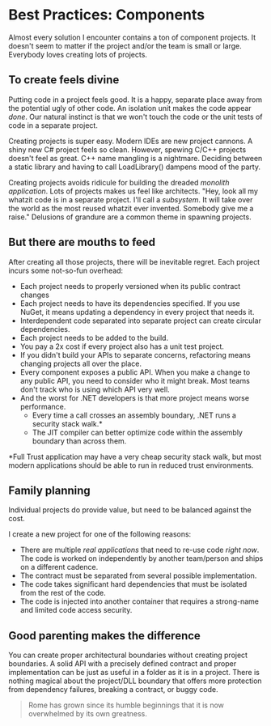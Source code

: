 Best Practices: Components
===
Almost every solution I encounter contains a ton of component projects.  It doesn't seem to matter if the project and/or the team is small or large.  Everybody loves creating lots of projects.

To create feels divine
---
Putting code in a project feels good. It is a happy, separate place away from the potential ugly of other code.  An isolation unit makes the code appear *done*.  Our natural instinct is that we won't touch the code or the unit tests of code in a separate project.

Creating projects is super easy. Modern IDEs are new project cannons.  A shiny new C# project feels so clean. However, spewing C/C++ projects doesn't feel as great.  C++ name mangling is a nightmare.  Deciding between a static library and having to call LoadLibrary() dampens mood of the party.

Creating projects avoids ridicule for building the dreaded *monolith application*.  Lots of projects makes us feel like architects.  "Hey, look all my whatzit code is in a separate project.  I'll call a *subsystem*.  It will take over the world as the most reused whatzit ever invented.  Somebody give me a raise."  Delusions of grandure are a common theme in spawning projects.

But there are mouths to feed
---
After creating all those projects, there will be inevitable regret.  Each project incurs some not-so-fun overhead:

- Each project needs to properly versioned when its public contract changes
- Each project needs to have its dependencies specified.  If you use NuGet, it means updating a dependency in every project that needs it.
- Interdependent code separated into separate project can create circular dependencies.
- Each project needs to be added to the build.
- You pay a 2x cost if every project also has a unit test project.
- If you didn't build your APIs to separate concerns, refactoring means changing projects all over the place.
- Every component exposes a public API.  When you make a change to any public API, you need to consider who it might break.  Most teams don't track who is using which API very well.
- And the worst for .NET developers is that more project means worse performance.
  - Every time a call crosses an assembly boundary, .NET runs a security stack walk.*  
  - The JIT compiler can better optimize code within the assembly boundary than across them.


*Full Trust application may have a very cheap security stack walk, but most modern applications should be able to run in reduced trust environments.

Family planning
---
Individual projects do provide value, but need to be balanced against the cost.

I create a new project for one of the following reasons:

- There are multiple *real applications* that need to re-use code *right now*.
  The code is worked on independently by another team/person and ships on a different cadence.
- The contract must be separated from several possible implementation.
- The code takes significant hard dependencies that must be isolated from the rest of the code.
- The code is injected into another container that requires a strong-name and limited code access security.

Good parenting makes the difference
---
You can create proper architectural boundaries without creating project boundaries.  A solid API with a precisely defined contract and proper implementation can be just as useful in a folder as it is in a project.  There is nothing magical about the project/DLL boundary that offers more protection from dependency failures, breaking a contract, or buggy code.

> Rome has grown since its humble beginnings that it is now overwhelmed by its own greatness.

